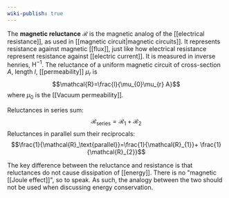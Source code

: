 ```yaml
---
wiki-publish: true
---
```

The **magnetic reluctance** $\mathcal{R}$ is the magnetic analog of the [[electrical resistance]], as used in [[magnetic circuit|magnetic circuits]]. It represents resistance against magnetic [[flux]], just like how electrical resistance represent resistance against [[electric current]]. It is measured in inverse henries, $\text{H}^{-1}$. The reluctance of a uniform magnetic circuit of cross-section $A$, length $l$, [[permeability]] $\mu_{r}$ is
$$\mathcal{R}=\frac{l}{\mu_{0}\mu_{r} A}$$
where $\mu_{0}$ is the [[Vacuum permeability]].

Reluctances in series sum:
$$\mathcal{R}_\text{series}=\mathcal{R}_{1}+\mathcal{R}_{2}$$
Reluctances in parallel sum their reciprocals:
$$\frac{1}{\mathcal{R}_\text{parallel}}=\frac{1}{\mathcal{R}_{1}}+ \frac{1}{\mathcal{R}_{2}}$$

The key difference between the reluctance and resistance is that reluctances do not cause dissipation of [[energy]]. There is no "magnetic [[Joule effect]]", so to speak. As such, the analogy between the two should not be used when discussing energy conservation.